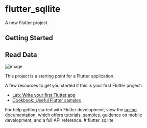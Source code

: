 # flutter_sqllite

A new Flutter project.

## Getting Started

## Read Data

![image](https://github.com/DIOAPRIANSYAH/flutter_sqllite/assets/92065809/ee9f5553-9c9c-482f-896a-4d3a21634010)


This project is a starting point for a Flutter application.

A few resources to get you started if this is your first Flutter project:

- [Lab: Write your first Flutter app](https://docs.flutter.dev/get-started/codelab)
- [Cookbook: Useful Flutter samples](https://docs.flutter.dev/cookbook)

For help getting started with Flutter development, view the
[online documentation](https://docs.flutter.dev/), which offers tutorials,
samples, guidance on mobile development, and a full API reference.
#   f l u t t e r _ s q l l i t e 
 
 

